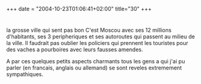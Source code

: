 +++
date = "2004-10-23T01:06:41+02:00"
title="30"
+++
#
la grosse ville qui sent pas bon
C'est Moscou avec ses 12 millions d'habitants, ses 3 peripheriques et ses autoroutes qui passent au milieu de la ville. Il faudrait pas oublier les policiers qui prennent les touristes pour des vaches a pourboires avec leurs fausses amendes. 

A par ces quelques petits aspects charmants tous les gens a qui j'ai pu parler (en francais, anglais ou allemand) se sont reveles extremement sympathiques. 

